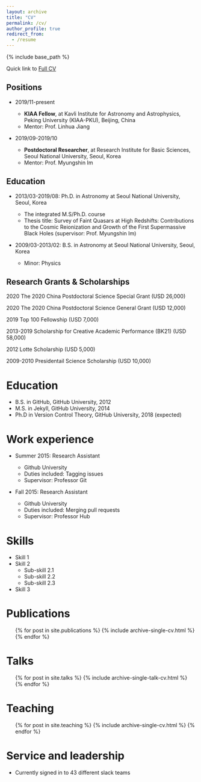 ```yaml
---
layout: archive
title: "CV"
permalink: /cv/
author_profile: true
redirect_from:
  - /resume
---
```


{% include base_path %}

Quick link to [Full CV](http://yongjungkim.github.io/files/CV_YongjungKim.pdf)

## Positions

* 2019/11-present
  * **KIAA Fellow**, at Kavli Institute for Astronomy and Astrophysics, Peking University (KIAA-PKU), Beijing, China
  * Mentor: Prof. Linhua Jiang

* 2019/09-2019/10
  * **Postdoctoral Researcher**, at Research Institute for Basic Sciences, Seoul National University, Seoul, Korea
  * Mentor: Prof. Myungshin Im

## Education

* 2013/03-2019/08: Ph.D. in Astronomy at Seoul National University, Seoul, Korea
  * The integrated M.S/Ph.D. course
  * Thesis title: Survey of Faint Quasars at High Redshifts: Contributions to the Cosmic Reionization and Growth of the First Supermassive Black Holes (supervisor: Prof. Myungshin Im)
  
* 2009/03-2013/02: B.S. in Astronomy at Seoul National University, Seoul, Korea
  * Minor: Physics

## Research Grants & Scholarships

2020 The 2020 China Postdoctoral Science Special Grant (USD 26,000)

2020 The 2020 China Postdoctoral Science General Grant (USD 12,000)

2019  Top 100 Fellowship (USD 7,000)

2013-2019 Scholarship for Creative Academic Performance (BK21) (USD 58,000)

2012 Lotte Scholarship (USD 5,000)

2009-2010 Presidentail Science Scholarship (USD 10,000)

Education
======
* B.S. in GitHub, GitHub University, 2012
* M.S. in Jekyll, GitHub University, 2014
* Ph.D in Version Control Theory, GitHub University, 2018 (expected)

Work experience
======
* Summer 2015: Research Assistant
  * Github University
  * Duties included: Tagging issues
  * Supervisor: Professor Git

* Fall 2015: Research Assistant
  * Github University
  * Duties included: Merging pull requests
  * Supervisor: Professor Hub
  
Skills
======
* Skill 1
* Skill 2
  * Sub-skill 2.1
  * Sub-skill 2.2
  * Sub-skill 2.3
* Skill 3

Publications
======
  <ul>{% for post in site.publications %}
    {% include archive-single-cv.html %}
  {% endfor %}</ul>
  
Talks
======
  <ul>{% for post in site.talks %}
    {% include archive-single-talk-cv.html %}
  {% endfor %}</ul>
  
Teaching
======
  <ul>{% for post in site.teaching %}
    {% include archive-single-cv.html %}
  {% endfor %}</ul>
  
Service and leadership
======
* Currently signed in to 43 different slack teams
